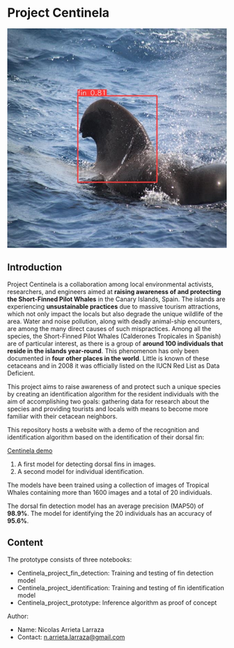 # Project Centinela

![Fin detection](images/example_fin_detection.jpg)

## Introduction
Project Centinela is a collaboration among local environmental activists, researchers, and engineers aimed at **raising awareness of and protecting the Short-Finned Pilot Whales** in the Canary Islands, Spain. The islands are experiencing **unsustainable practices** due to massive tourism attractions, which not only impact the locals but also degrade the unique wildlife of the area. Water and noise pollution, along with deadly animal-ship encounters, are among the many direct causes of such mispractices. Among all the species, the Short-Finned Pilot Whales (Calderones Tropicales in Spanish) are of particular interest, as there is a group of **around 100 individuals that reside in the islands year-round**. This phenomenon has only been documented in **four other places in the world**. Little is known of these cetaceans and in 2008 it was officially listed on the IUCN Red List as Data Deficient.

This project aims to raise awareness of and protect such a unique species by creating an identification algorithm for the resident individuals with the aim of accomplishing two goals: gathering data for research about the species and providing tourists and locals with means to become more familiar with their cetacean neighbors.

This repository hosts a website with a demo of the recognition and identification algorithm based on the identification of their dorsal fin:

[Centinela demo](https://narrietal.github.io/centinela/)

1. A first model for detecting dorsal fins in images.
2. A second model for individual identification.

The models have been trained using a collection of images of Tropical Whales containing more than 1600 images and a total of 20 individuals.

The dorsal fin detection model has an average precision (MAP50) of **98.9%**.
The model for identifying the 20 individuals has an accuracy of **95.6%**.

## Content

The prototype consists of three notebooks:

* Centinela_project_fin_detection: Training and testing of fin detection model
* Centinela_project_identification: Training and testing of fin identification model
* Centinela_project_prototype: Inference algorithm as proof of concept

Author:
- Name: Nicolas Arrieta Larraza
- Contact: n.arrieta.larraza@gmail.com
  
